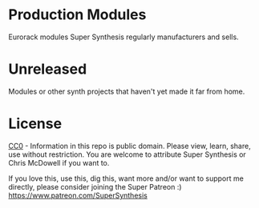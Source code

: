 # Production Modules
Eurorack modules Super Synthesis regularly manufacturers and sells. 

# Unreleased
Modules or other synth projects that haven't yet made it far from home. 

# License
[CC0](https://creativecommons.org/public-domain/cc0/) - Information in this repo is public domain. Please view, learn, share, use without restriction. You are welcome to attribute Super Synthesis or Chris McDowell if you want to. 

If you love this, use this, dig this, want more and/or want to support me directly, please consider joining the Super Patreon :) https://www.patreon.com/SuperSynthesis
